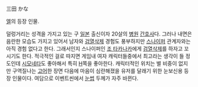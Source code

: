 三田 かな

[엘](%EC%97%98%28%EC%97%90%EB%A1%9C%EA%B2%8C%29.md)의 등장 인물.

덜렁거리는 성격을 가지고 있는 구 [일본](%EC%9D%BC%EB%B3%B8.md) 출신이자 20살의
[병원](%EB%B3%91%EC%9B%90.md) [간호사](%EA%B0%84%ED%98%B8%EC%82%AC.md)다. 그러나
내면은 음란한 모습도 가지고 있어서 남자와 [검열삭제](%EA%B2%80%EC%97%B4%EC%82%AD%EC%A0%9C.md) 경험도
풍부하지만 [스나이퍼](%EC%8A%A4%EB%82%98%EC%9D%B4%ED%8D%BC.md) 관계자와는 아직 경험 없다고 한다.
그래서인지 스나이퍼인 [조 타카나카](%EC%A1%B0%20%ED%83%80%EC%B9%B4%EB%82%98%EC%B9%B4.md)에게
[검열삭제](%EA%B2%80%EC%97%B4%EC%82%AD%EC%A0%9C.md)를 하자고 꼬시기도 한다. 적극적인 걸로 따지면
게임내 여자 캐릭터들중에서 최고라는 생각이 들 정도인데
[시모네타](%EC%8B%9C%EB%AA%A8%EB%84%A4%ED%83%80.md)도 좋아해서 특히 [H](H.md)쪽을
좋아한다. 캐릭터적인 위치는 별 비중이 없지만 구역질나는 [고어](%EA%B3%A0%EC%96%B4.md)한 장면 다음에 마음이
심란해졌을 유저를 달래기 위한 눈보신용 등장 인물이다. 여담으로 이벤트씬에서 [눈썹](%EB%88%88%EC%8D%B9.md) 두께가
자주 바뀐다.

